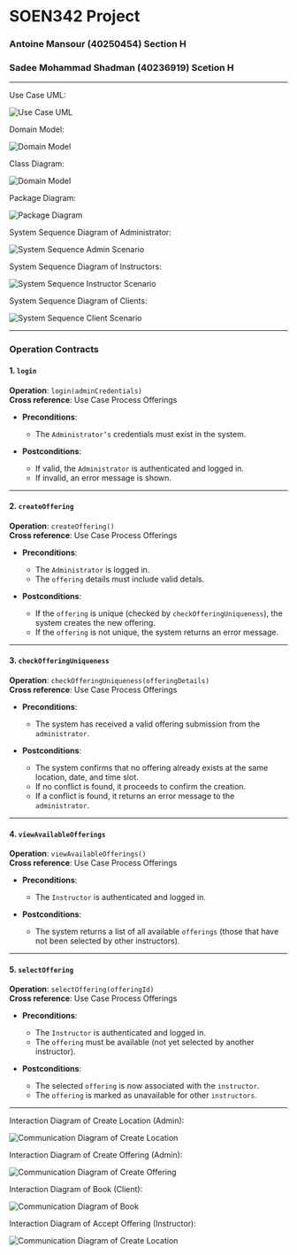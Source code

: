 # SOEN342 Project

### Antoine Mansour (40250454) Section H
### Sadee Mohammad Shadman (40236919) Scetion H    

---

Use Case UML:    

![Use Case UML](./USE%20CASE%20UML.jpg)      


Domain Model:

![Domain Model](DomainMsourcodel.png)  

Class Diagram:

![Domain Model](ClassDiagram.png)  


Package Diagram:

![Package Diagram](Package%20Diagram.PNG)     


System Sequence Diagram of Administrator:

![System Sequence Admin Scenario](SSD%20Admin.PNG)         


System Sequence Diagram of Instructors:

![System Sequence Instructor Scenario](SSD%20Instructor.PNG)      


System Sequence Diagram of Clients:

![System Sequence Client Scenario](SSD%20Client.PNG)          

---    


### Operation Contracts


#### 1. `login`

**Operation**: `login(adminCredentials)`    
**Cross reference**: Use Case Process Offerings

- **Preconditions**:  
  - The `Administrator’s` credentials must exist in the system.

- **Postconditions**:  
  - If valid, the `Administrator` is authenticated and logged in.
  - If invalid, an error message is shown.

---

#### 2. `createOffering`

**Operation**: `createOffering()`    
**Cross reference**: Use Case Process Offerings

- **Preconditions**:  
  - The `Administrator` is logged in.
  - The `offering` details must include valid detals.
  
- **Postconditions**:  
  - If the `offering` is unique (checked by `checkOfferingUniqueness`), the system creates the new offering.
  - If the `offering` is not unique, the system returns an error message.

---     

#### 3. `checkOfferingUniqueness`

**Operation**: `checkOfferingUniqueness(offeringDetails)`    
**Cross reference**: Use Case Process Offerings

- **Preconditions**:  
  - The system has received a valid offering submission from the `administrator`.

- **Postconditions**:  
  - The system confirms that no offering already exists at the same location, date, and time slot.
  - If no conflict is found, it proceeds to confirm the creation.
  - If a conflict is found, it returns an error message to the `administrator`.

---

#### 4. `viewAvailableOfferings`

**Operation**: `viewAvailableOfferings()`     
**Cross reference**: Use Case Process Offerings

- **Preconditions**:  
  - The `Instructor` is authenticated and logged in.

- **Postconditions**:  
  - The system returns a list of all available `offerings` (those that have not been selected by other instructors).

---

#### 5. `selectOffering`

**Operation**: `selectOffering(offeringId)`     
**Cross reference**: Use Case Process Offerings

- **Preconditions**:  
  - The `Instructor` is authenticated and logged in.
  - The `offering` must be available (not yet selected by another instructor).

- **Postconditions**:  
  - The selected `offering` is now associated with the `instructor`.
  - The `offering` is marked as unavailable for other `instructors`.

--- 

Interaction Diagram of Create Location (Admin):

![Communication Diagram of Create Location](Communication%20Diagram%20Create%20Location.PNG)    
   
     
Interaction Diagram of Create Offering (Admin):

![Communication Diagram of Create Offering](Communication%20Diagram%20Create%20Offering.PNG)      


Interaction Diagram of Book (Client):

![Communication Diagram of Book](Communication%20Diagram%20Book.PNG)   


Interaction Diagram of Accept Offering (Instructor):

![Communication Diagram of Create Location](Communication%20Diagram%20Accept%20Offering.PNG) 
  




